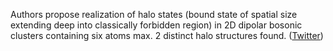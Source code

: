 
Authors propose realization of halo states (bound state of spatial size extending deep into classically forbidden region) in 2D dipolar bosonic clusters containing six atoms max. 2 distinct halo structures found. ([Twitter](https://twitter.com/JoshuahHeath/status/1351288884236345344))
